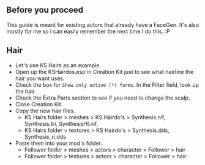 ## Before you proceed
This guide is meant for existing actors that already have a FaceGen. It's also mostly for me so I can easily remember the next time I do this. :P

## Hair
- Let's use KS Hairs as an example. 
- Open up the KSHairdos.esp in Creation Kit just to see what hairline the hair you want uses.
- Check the box for `Show only active (*) forms`. In the Filter field, look up the hair.
- Check the Extra Parts section to see if you need to change the scalp.
- Close Creation Kit.
- Copy the new hair files. 
  - KS Hairs folder > meshes > KS Hairdo's > Synthesis.nif, Synthesis.tri, SynthesisHl.nif.
  - KS Hairs folder > textures > KS Hairdo's > Synthesis.dds, Synthesis_n.dds
- Paste them into your mod's folder.
  - Follower folder > meshes > actors > character > Follower > hair
  - Follower folder > textures > actors > character > Follower > hair
